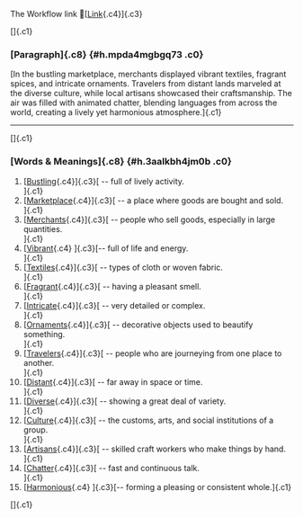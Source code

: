 The Workflow link
👏[[Link](https://www.google.com/url?q=http://www.google.com&sa=D&source=editors&ust=1759382679134910&usg=AOvVaw1hxw_0eu3gSaCq6a6GoyRr){.c4}]{.c3}

[]{.c1}

### [Paragraph]{.c8} {#h.mpda4mgbgq73 .c0}

[In the bustling marketplace, merchants displayed vibrant textiles,
fragrant spices, and intricate ornaments. Travelers from distant lands
marveled at the diverse culture, while local artisans showcased their
craftsmanship. The air was filled with animated chatter, blending
languages from across the world, creating a lively yet harmonious
atmosphere.]{.c1}

------------------------------------------------------------------------

[]{.c1}

### [Words & Meanings]{.c8} {#h.3aalkbh4jm0b .c0}

1.  [[Bustling](https://www.google.com/url?q=http://www.google.com&sa=D&source=editors&ust=1759382679136848&usg=AOvVaw1e_gZ_F1Q7gbF0__twq7hv){.c4}]{.c3}[ --
    full of lively activity.\
    ]{.c1}
2.  [[Marketplace](https://www.google.com/url?q=http://www.google.com&sa=D&source=editors&ust=1759382679137129&usg=AOvVaw1FBC-aYiplYpAZcH4s5Q2T){.c4}]{.c3}[ --
    a place where goods are bought and sold.\
    ]{.c1}
3.  [[Merchants](https://www.google.com/url?q=http://www.google.com&sa=D&source=editors&ust=1759382679137575&usg=AOvVaw2IOmGrNVdBlj_IPffwGuYe){.c4}]{.c3}[ --
    people who sell goods, especially in large quantities.\
    ]{.c1}
4.  [[Vibrant](https://www.google.com/url?q=http://www.google.com&sa=D&source=editors&ust=1759382679138008&usg=AOvVaw2-pEjOh_OBXdVsf-uALujJ){.c4}
    ]{.c3}[-- full of life and energy.\
    ]{.c1}
5.  [[Textiles](https://www.google.com/url?q=http://www.google.com&sa=D&source=editors&ust=1759382679138316&usg=AOvVaw0i816mygeFLuuD9KSfetg9){.c4}]{.c3}[ --
    types of cloth or woven fabric.\
    ]{.c1}
6.  [[Fragrant](https://www.google.com/url?q=http://www.google.com&sa=D&source=editors&ust=1759382679138742&usg=AOvVaw3gqLqQehfkgVIZF9Lc_L68){.c4}]{.c3}[ --
    having a pleasant smell.\
    ]{.c1}
7.  [[Intricate](https://www.google.com/url?q=http://www.google.com&sa=D&source=editors&ust=1759382679139056&usg=AOvVaw1HjbMroyjFT51ZTQnUosyK){.c4}]{.c3}[ --
    very detailed or complex.\
    ]{.c1}
8.  [[Ornaments](https://www.google.com/url?q=http://www.google.com&sa=D&source=editors&ust=1759382679139437&usg=AOvVaw0F23Qd-Uad3MSf4U3wQ_h0){.c4}]{.c3}[ --
    decorative objects used to beautify something.\
    ]{.c1}
9.  [[Travelers](https://www.google.com/url?q=http://www.google.com&sa=D&source=editors&ust=1759382679139901&usg=AOvVaw2BNSEaQ5tr3hzlc-wYeTfo){.c4}]{.c3}[ --
    people who are journeying from one place to another.\
    ]{.c1}
10. [[Distant](https://www.google.com/url?q=http://www.google.com&sa=D&source=editors&ust=1759382679140316&usg=AOvVaw0J7Yt2Uo-uR5et9aS89-TI){.c4}]{.c3}[ --
    far away in space or time.\
    ]{.c1}
11. [[Diverse](https://www.google.com/url?q=http://www.google.com&sa=D&source=editors&ust=1759382679140672&usg=AOvVaw2zeZyNTqxrsVD77c8PYYEq){.c4}]{.c3}[ --
    showing a great deal of variety.\
    ]{.c1}
12. [[Culture](https://www.google.com/url?q=http://www.google.com&sa=D&source=editors&ust=1759382679141088&usg=AOvVaw2iMibZU1sZBlm7idQ5yDzU){.c4}]{.c3}[ --
    the customs, arts, and social institutions of a group.\
    ]{.c1}
13. [[Artisans](https://www.google.com/url?q=http://www.google.com&sa=D&source=editors&ust=1759382679141610&usg=AOvVaw3mPmBwF716FhEg5QAzPEPN){.c4}]{.c3}[ --
    skilled craft workers who make things by hand.\
    ]{.c1}
14. [[Chatter](https://www.google.com/url?q=http://www.google.com&sa=D&source=editors&ust=1759382679141912&usg=AOvVaw23oUeZDpz6An9cxD4nzOws){.c4}]{.c3}[ --
    fast and continuous talk.\
    ]{.c1}
15. [[Harmonious](https://www.google.com/url?q=http://www.google.com&sa=D&source=editors&ust=1759382679142273&usg=AOvVaw0N3mHJ_UCEHALdnXoaqILM){.c4}
    ]{.c3}[-- forming a pleasing or consistent whole.]{.c1}

[]{.c1}
